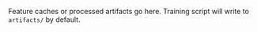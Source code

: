 Feature caches or processed artifacts go here. Training script will write to `artifacts/` by default.

